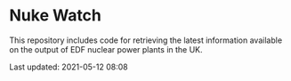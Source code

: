 # Nuke Watch

This repository includes code for retrieving the latest information available on the output of EDF nuclear power plants in the UK.

Last updated: 2021-05-12 08:08